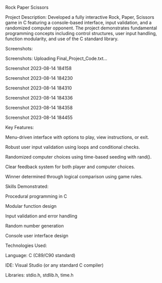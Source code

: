 Rock Paper Scissors

Project Description: Developed a fully interactive Rock, Paper, Scissors game in C featuring a console-based interface, input validation, and a randomized computer opponent. The project demonstrates fundamental programming concepts including control structures, user input handling, function modularity, and use of the C standard library.

Screenshots:

Screenshots: Uploading Final_Project_Code.txt…

Screenshot 2023-08-14 184158

Screenshot 2023-08-14 184230

Screenshot 2023-08-14 184310

Screenshot 2023-08-14 184336

Screenshot 2023-08-14 184358

Screenshot 2023-08-14 184455

Key Features:

Menu-driven interface with options to play, view instructions, or exit.

Robust user input validation using loops and conditional checks.

Randomized computer choices using time-based seeding with rand().

Clear feedback system for both player and computer choices.

Winner determined through logical comparison using game rules.

Skills Demonstrated:

Procedural programming in C

Modular function design

Input validation and error handling

Random number generation

Console user interface design

Technologies Used:

Language: C (C89/C90 standard)

IDE: Visual Studio (or any standard C compiler)

Libraries: stdio.h, stdlib.h, time.h

